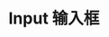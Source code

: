 <script setup>
import demo from './demo.vue'
</script>

# Input 输入框

<preview comp-name="message" demo-name="demo">
  <demo/>
</preview>
